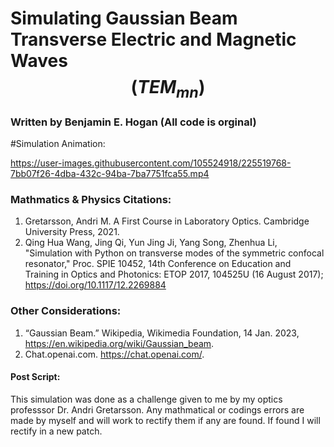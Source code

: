 # Simulating Gaussian Beam Transverse Electric and Magnetic Waves $$(TEM_{mn})$$
### Written by Benjamin E. Hogan (All code is orginal)

#Simulation Animation:


https://user-images.githubusercontent.com/105524918/225519768-7bb07f26-4dba-432c-94ba-7ba7751fca55.mp4




### Mathmatics & Physics Citations:
1. Gretarsson, Andri M. A First Course in Laboratory Optics. Cambridge University Press, 2021. 
2. Qing Hua Wang, Jing Qi, Yun Jing Ji, Yang Song, Zhenhua Li, "Simulation with Python on transverse modes of the symmetric confocal resonator," Proc. SPIE 10452, 14th Conference on Education and Training in Optics and Photonics: ETOP 2017, 104525U (16 August 2017); https://doi.org/10.1117/12.2269884

### Other Considerations:
1. “Gaussian Beam.” Wikipedia, Wikimedia Foundation, 14 Jan. 2023, https://en.wikipedia.org/wiki/Gaussian_beam. 
2. Chat.openai.com. https://chat.openai.com/. 

#### Post Script:
This simulation was done as a challenge given to me by my optics professsor Dr. Andri Gretarsson. 
Any mathmatical or codings errors are made by myself and will work to rectify them if any are found. If found I will rectify in a new patch.  
